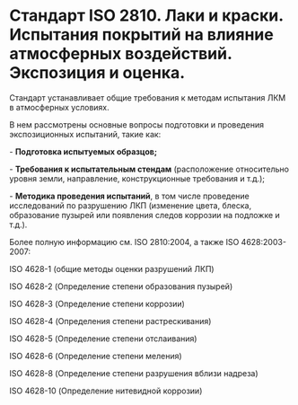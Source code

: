 # Стандарт ISO 2810. Лаки и краски. Испытания покрытий на влияние атмосферных воздействий. Экспозиция и оценка.

Стандарт устанавливает общие требования к методам испытания ЛКМ в атмосферных условиях.

В нем рассмотрены основные вопросы подготовки и проведения экспозиционных испытаний, такие как:

\- **Подготовка испытуемых образцов;**

\- **Требования к испытательным стендам** (расположение относительно уровня земли, направление, конструкционные требования и т.д.);

\- **Методика проведения испытаний**, в том числе проведение исследований по разрушению ЛКП (изменение цвета, блеска, образование пузырей или появления следов коррозии на подложке и т.д.).

Более полную информацию см. ISO 2810:2004, а также ISO 4628:2003-2007:

ISO 4628-1 (общие методы оценки разрушений ЛКП)

ISO 4628-2 (Определение степени образования пузырей)

ISO 4628-3 (Определение степени коррозии)

ISO 4628-4 (Определения степени растрескивания)

ISO 4628-5 (Определение степени отслаивания)

ISO 4628-6 (Определение степени меления)

ISO 4628-8 (Определение степени разрушения вблизи надреза)

ISO 4628-10 (Определение нитевидной коррозии)

 

  